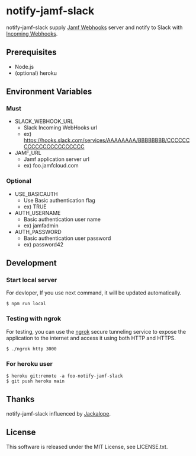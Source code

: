 # notify-jamf-slack
notify-jamf-slack supply [Jamf Webhooks](https://www.jamf.com/developers/webhooks/) server and notify to Slack with [Incoming Webhooks](https://api.slack.com/messaging/webhooks).

## Prerequisites
- Node.js
- (optional) heroku

## Environment Variables
### Must
- SLACK_WEBHOOK_URL
  - Slack Incoming WebHooks url
  - ex) https://hooks.slack.com/services/AAAAAAAA/BBBBBBBB/CCCCCCCCCCCCCCCCCCCCCC
- JAMF_URL
  - Jamf application server url
  - ex) foo.jamfcloud.com

### Optional
- USE_BASICAUTH
  - Use Basic authentication flag
  - ex) TRUE
- AUTH_USERNAME
  - Basic authentication user name
  - ex) jamfadmin
- AUTH_PASSWORD
  - Basic authentication user password
  - ex) password42

## Development
### Start local server
For devloper, If you use next command, it will be updated automatically.

```
$ npm run local
```

### Testing with ngrok
For testing, you can use the [ngrok](https://ngrok.com/) secure tunneling service to expose the application to the internet and access it using both HTTP and HTTPS.

```
$ ./ngrok http 3000
```

### For heroku user
```
$ heroku git:remote -a foo-notify-jamf-slack
$ git push heroku main
```

## Thanks
notify-jamf-slack influenced by [Jackalope](https://jackalope-slack.readthedocs.io/en/latest/index.html).

## License
This software is released under the MIT License, see LICENSE.txt.